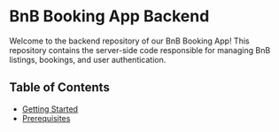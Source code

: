 # BnB Booking App Backend
Welcome to the backend repository of our BnB Booking App! This repository contains the server-side code responsible for managing BnB listings, bookings, and user authentication.

## Table of Contents
- [Getting Started](#getting-started)
- [Prerequisites](#prerequisites)